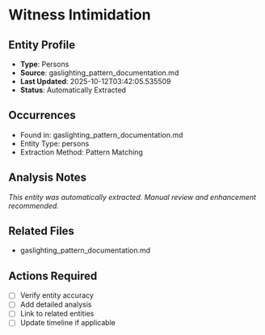 # Witness Intimidation

## Entity Profile
- **Type**: Persons
- **Source**: gaslighting_pattern_documentation.md
- **Last Updated**: 2025-10-12T03:42:05.535509
- **Status**: Automatically Extracted

## Occurrences
- Found in: gaslighting_pattern_documentation.md
- Entity Type: persons
- Extraction Method: Pattern Matching

## Analysis Notes
*This entity was automatically extracted. Manual review and enhancement recommended.*

## Related Files
- gaslighting_pattern_documentation.md

## Actions Required
- [ ] Verify entity accuracy
- [ ] Add detailed analysis
- [ ] Link to related entities
- [ ] Update timeline if applicable
